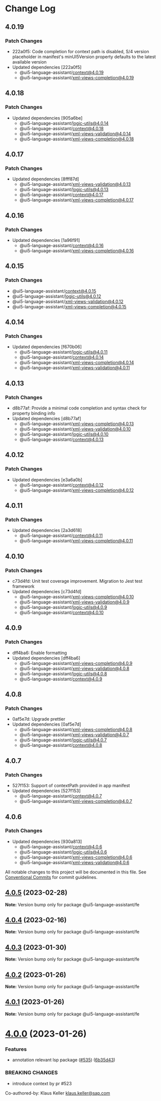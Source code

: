 # Change Log

## 4.0.19

### Patch Changes

- 222a0f5: Code completion for context path is disabled, S/4 version placeholder in manifest's minUI5Version property defaults to the latest available version
- Updated dependencies [222a0f5]
  - @ui5-language-assistant/context@4.0.19
  - @ui5-language-assistant/xml-views-completion@4.0.19

## 4.0.18

### Patch Changes

- Updated dependencies [905a6be]
  - @ui5-language-assistant/logic-utils@4.0.14
  - @ui5-language-assistant/context@4.0.18
  - @ui5-language-assistant/xml-views-validation@4.0.14
  - @ui5-language-assistant/xml-views-completion@4.0.18

## 4.0.17

### Patch Changes

- Updated dependencies [8fff87d]
  - @ui5-language-assistant/xml-views-validation@4.0.13
  - @ui5-language-assistant/logic-utils@4.0.13
  - @ui5-language-assistant/context@4.0.17
  - @ui5-language-assistant/xml-views-completion@4.0.17

## 4.0.16

### Patch Changes

- Updated dependencies [1a96f91]
  - @ui5-language-assistant/context@4.0.16
  - @ui5-language-assistant/xml-views-completion@4.0.16

## 4.0.15

### Patch Changes

- @ui5-language-assistant/context@4.0.15
- @ui5-language-assistant/logic-utils@4.0.12
- @ui5-language-assistant/xml-views-validation@4.0.12
- @ui5-language-assistant/xml-views-completion@4.0.15

## 4.0.14

### Patch Changes

- Updated dependencies [f670b06]
  - @ui5-language-assistant/logic-utils@4.0.11
  - @ui5-language-assistant/context@4.0.14
  - @ui5-language-assistant/xml-views-completion@4.0.14
  - @ui5-language-assistant/xml-views-validation@4.0.11

## 4.0.13

### Patch Changes

- d8b77af: Provide a minimal code completion and syntax check for property binding info
- Updated dependencies [d8b77af]
  - @ui5-language-assistant/xml-views-completion@4.0.13
  - @ui5-language-assistant/xml-views-validation@4.0.10
  - @ui5-language-assistant/logic-utils@4.0.10
  - @ui5-language-assistant/context@4.0.13

## 4.0.12

### Patch Changes

- Updated dependencies [e3a6a0b]
  - @ui5-language-assistant/context@4.0.12
  - @ui5-language-assistant/xml-views-completion@4.0.12

## 4.0.11

### Patch Changes

- Updated dependencies [2a3d618]
  - @ui5-language-assistant/context@4.0.11
  - @ui5-language-assistant/xml-views-completion@4.0.11

## 4.0.10

### Patch Changes

- c73d4fd: Unit test coverage improvement. Migration to Jest test framework
- Updated dependencies [c73d4fd]
  - @ui5-language-assistant/xml-views-completion@4.0.10
  - @ui5-language-assistant/xml-views-validation@4.0.9
  - @ui5-language-assistant/logic-utils@4.0.9
  - @ui5-language-assistant/context@4.0.10

## 4.0.9

### Patch Changes

- dff4ba6: Enable formatting
- Updated dependencies [dff4ba6]
  - @ui5-language-assistant/xml-views-completion@4.0.9
  - @ui5-language-assistant/xml-views-validation@4.0.8
  - @ui5-language-assistant/logic-utils@4.0.8
  - @ui5-language-assistant/context@4.0.9

## 4.0.8

### Patch Changes

- 0af5e7d: Upgrade prettier
- Updated dependencies [0af5e7d]
  - @ui5-language-assistant/xml-views-completion@4.0.8
  - @ui5-language-assistant/xml-views-validation@4.0.7
  - @ui5-language-assistant/logic-utils@4.0.7
  - @ui5-language-assistant/context@4.0.8

## 4.0.7

### Patch Changes

- 527f153: Support of contextPath provided in app manifest
- Updated dependencies [527f153]
  - @ui5-language-assistant/context@4.0.7
  - @ui5-language-assistant/xml-views-completion@4.0.7

## 4.0.6

### Patch Changes

- Updated dependencies [930a813]
  - @ui5-language-assistant/context@4.0.6
  - @ui5-language-assistant/logic-utils@4.0.6
  - @ui5-language-assistant/xml-views-completion@4.0.6
  - @ui5-language-assistant/xml-views-validation@4.0.6

All notable changes to this project will be documented in this file.
See [Conventional Commits](https://conventionalcommits.org) for commit guidelines.

## [4.0.5](https://github.com/sap/ui5-language-assistant/compare/v4.0.4...v4.0.5) (2023-02-28)

**Note:** Version bump only for package @ui5-language-assistant/fe

## [4.0.4](https://github.com/sap/ui5-language-assistant/compare/v4.0.3...v4.0.4) (2023-02-16)

**Note:** Version bump only for package @ui5-language-assistant/fe

## [4.0.3](https://github.com/sap/ui5-language-assistant/compare/v4.0.2...v4.0.3) (2023-01-30)

**Note:** Version bump only for package @ui5-language-assistant/fe

## [4.0.2](https://github.com/sap/ui5-language-assistant/compare/v4.0.1...v4.0.2) (2023-01-26)

**Note:** Version bump only for package @ui5-language-assistant/fe

## [4.0.1](https://github.com/sap/ui5-language-assistant/compare/v4.0.0...v4.0.1) (2023-01-26)

**Note:** Version bump only for package @ui5-language-assistant/fe

# [4.0.0](https://github.com/sap/ui5-language-assistant/compare/v3.3.1...v4.0.0) (2023-01-26)

### Features

- annotation relevant lsp package ([#535](https://github.com/sap/ui5-language-assistant/issues/535)) ([6b35d43](https://github.com/sap/ui5-language-assistant/commit/6b35d43e91753eef6bcd215d894ce69472b77863))

### BREAKING CHANGES

- introduce context by pr #523

Co-authored-by: Klaus Keller <klaus.keller@sap.com>
